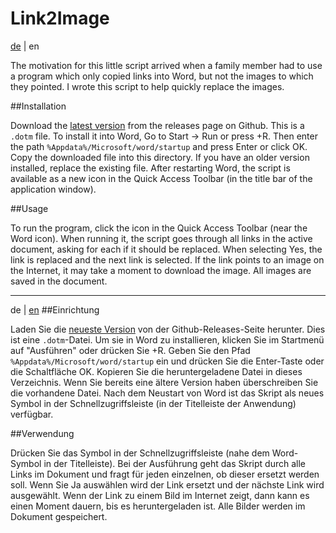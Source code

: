 # Link2Image
<a name="en"></a>[de](#de) | en

The motivation for this little script arrived when a family member had to use a program which only copied links into Word, but not the images to which they pointed. I wrote this script to help quickly replace the images.

##Installation

Download the [latest version](https://github.com/mdreier/linktoimage/releases/latest) from the releases page on Github. This is a `.dotm` file. To install it into Word, Go to Start -> Run or press <Windows Key>+R. Then enter the path `%Appdata%/Microsoft/word/startup` and press Enter or click OK. Copy the downloaded file into this directory. If you have an older version installed, replace the existing file. After restarting Word, the script is available as a new icon in the Quick Access Toolbar (in the title bar of the application window).

##Usage

To run the program, click the icon in the Quick Access Toolbar (near the Word icon). When running it, the script goes through all links in the active document, asking for each if it should be replaced. When selecting Yes, the link is replaced and the next link is selected. If the link points to an image on the Internet, it may take a moment to download the image. All images are saved in the document.

----------------------------------------

<a name="de"></a>de | [en](#en)
##Einrichtung

Laden Sie die [neueste Version](https://github.com/mdreier/linktoimage/releases/latest) von der Github-Releases-Seite herunter. Dies ist eine `.dotm`-Datei. Um sie in Word zu installieren, klicken Sie im Startmenü auf "Ausführen" oder drücken Sie <Windows-Taste>+R. Geben Sie den Pfad `%Appdata%/Microsoft/word/startup` ein und drücken Sie die Enter-Taste oder die Schaltfläche OK. Kopieren Sie die heruntergeladene Datei in dieses Verzeichnis. Wenn Sie bereits eine ältere Version haben überschreiben Sie die vorhandene Datei. Nach dem Neustart von Word ist das Skript als neues Symbol in der Schnellzugriffsleiste (in der Titelleiste der Anwendung) verfügbar.

##Verwendung

Drücken Sie das Symbol in der Schnellzugriffsleiste (nahe dem Word-Symbol in der Titelleiste). Bei der Ausführung geht das Skript durch alle Links im Dokument und fragt für jeden einzelnen, ob dieser ersetzt werden soll. Wenn Sie Ja auswählen wird der Link ersetzt und der nächste Link wird ausgewählt. Wenn der Link zu einem Bild im Internet zeigt, dann kann es einen Moment dauern, bis es heruntergeladen ist. Alle Bilder werden im Dokument gespeichert.
